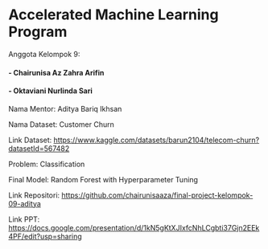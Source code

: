# Accelerated Machine Learning Program

Anggota Kelompok 9:


#### - Chairunisa Az Zahra Arifin
#### - Oktaviani Nurlinda Sari

Nama Mentor: Aditya Bariq Ikhsan

Nama Dataset: Customer Churn

Link Dataset: https://www.kaggle.com/datasets/barun2104/telecom-churn?datasetId=567482

Problem: Classification

Final Model: Random Forest with Hyperparameter Tuning

Link Repositori: https://github.com/chairunisaaza/final-project-kelompok-09-aditya

Link PPT: https://docs.google.com/presentation/d/1kN5gKtXJIxfcNhLCgbti37Gjn2EEk4PF/edit?usp=sharing
